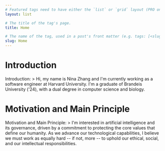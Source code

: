 ```yaml
---
# Featured tags need to have either the `list` or `grid` layout (PRO only).
layout: list

# The title of the tag's page.
title: Home

# The name of the tag, used in a post's front matter (e.g. tags: [<slug>]).
slug: Home
---
```


# Introduction
Introduction: >
  Hi, my name is Nina Zhang and I'm currently working as a software engineer at Harvard University. I'm a graduate of Brandeis University ('24), with a dual degree in computer science and biology. 

# Motivation and Main Principle
Motivation and Main Principle: >
  I'm interested in artificial intelligence and its governance, driven by a commitment to protecting the core values that define our humanity. As we advance our technological capabilities, I believe we must work as equally hard -- if not, more -- to uphold our ethical, social, and our intellectual responsibilities.